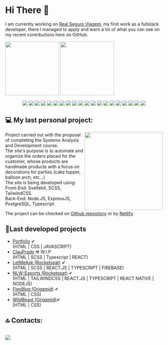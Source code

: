 <h1> Hi There 👋 </h1>
  <p>
  I am currently working on <a href="https://www.seguroviagem.srv.br/">Real Seguro Viagem</a>, my first work as a fullstack developer, there I managed to apply and learn a lot of what you can see on my recent contributions here on GitHub.
  </p>
  <p>
    <img height=172 src="https://github-readme-stats-git-masterrstaa-rickstaa.vercel.app/api?username=Thiteago&show_icons=true&theme=dark"/>
    <img height=172 src="https://github-readme-stats-git-masterrstaa-rickstaa.vercel.app/api/top-langs/?username=Thiteago&layout=compact&theme=dark"/>
  </p>
  <div style="text-align: center">
      <img src="https://img.shields.io/badge/HTML5-E34F26?style=for-the-badge&logo=html5&logoColor=white" />
      <img src="https://img.shields.io/badge/CSS3-1572B6?style=for-the-badge&logo=css3&logoColor=white" />
      <img src="https://img.shields.io/badge/C%23-239120?style=for-the-badge&logo=c-sharp&logoColor=white" />
      <img src="https://img.shields.io/badge/JavaScript-F7DF1E?style=for-the-badge&logo=javascript&logoColor=black" />
      <img src="https://img.shields.io/badge/React-20232A?style=for-the-badge&logo=react&logoColor=61DAFB" />
      <img src="https://img.shields.io/badge/Microsoft_SQL_Server-CC2927?style=for-the-badge&logo=microsoft-sql-server&logoColor=white" />
      <img src="https://img.shields.io/badge/TypeScript-007ACC?style=for-the-badge&logo=typescript&logoColor=white" />
      <img src="https://img.shields.io/badge/Firebase-039BE5?style=for-the-badge&logo=Firebase&logoColor=white" />
      <img src="https://img.shields.io/badge/mysql-%2300f.svg?style=for-the-badge&logo=mysql&logoColor=white" />
      <img src="https://img.shields.io/badge/postgres-%23316192.svg?style=for-the-badge&logo=postgresql&logoColor=white" />
      <img src="https://img.shields.io/badge/figma-%23F24E1E.svg?style=for-the-badge&logo=figma&logoColor=white" />
      <img src="https://img.shields.io/badge/express.js-%23404d59.svg?style=for-the-badge&logo=express&logoColor=%2361DAFB" />
  <img src="https://img.shields.io/badge/Insomnia-black?style=for-the-badge&logo=insomnia&logoColor=5849BE" />
  <img src="https://img.shields.io/badge/node.js-6DA55F?style=for-the-badge&logo=node.js&logoColor=white" />
  <img src="https://img.shields.io/badge/rails-%23CC0000.svg?style=for-the-badge&logo=ruby-on-rails&logoColor=white" />
  <img src="https://img.shields.io/badge/SASS-hotpink.svg?style=for-the-badge&logo=SASS&logoColor=white" />
  <img src="https://img.shields.io/badge/styled--components-DB7093?style=for-the-badge&logo=styled-components&logoColor=white" />
  <img src="https://img.shields.io/badge/svelte-%23f1413d.svg?style=for-the-badge&logo=svelte&logoColor=white" />
  <img src="https://img.shields.io/badge/tailwindcss-%2338B2AC.svg?style=for-the-badge&logo=tailwind-css&logoColor=white" />
  <img src="https://img.shields.io/badge/ruby-%23CC342D.svg?style=for-the-badge&logo=ruby&logoColor=white" />
  </div>
  
  <h2> 💻 My last personal project: </h2>
  <img align="right" height="250px" width"250px" src="https://i.imgur.com/iwELI8Z.png"/>
  <p> Project carried out with the proposal of completing the Systems Analysis and Development course. <br>
   The site's purpose is to automate and organize the orders placed for the customer, whose products
   are handmade products with a focus on decorations for parties (cake topper, balloon arch, etc...) <br>
   The site is being developed using: <br>
  Front-End: Sveltekit, SCSS, TailwindCSS.<br>
  Back-End: Node.JS, ExpressJS, PostgreSQL, Typescript
  
  The project can be checked on  <a href="https://github.com/Thiteago/svelte-clau-prado" target="_blank">Github repository</a> or by
  <a href="https://claupradoecommerce.netlify.app/" target="_blank">Netlify</a>.
  </p>
  
  <h2>📁Last developed projects</h2>
  <ul>
    <li><a href="https://thiteago.github.io">Portfolio</a> ✔</li> (HTML | CSS | JAVASCRIPT)
    <li><a href="https://thiteago.github.io/ProjetoReact/">ClauPrado</a> ⚒ W.I.P</li> (HTML | SCSS | Typescript | REACT)
    <li><a href="https://thiteago.github.io/letmeask">LetMeAsk (Rocketseat)</a> ✔</li> (HTML | SCSS | REACT.JS | TYPESCRIPT | FIREBASE)
    <li><a href="https://github.com/Thiteago/NLW-eSports">NLW-Esports (Rocketseat)</a> ✔</li> (HTML | TAILWINDCSS | REACT.JS | TYPESCRIPT | REACT NATIVE | NODEJS)
    <li><a href="https://thiteago.github.io/FlexBlog/">FlexBlog (Origamid)</a> ✔</li> (HTML | CSS)
    <li><a href="https://thiteago.github.io/Wildbeast/">WildBeast (Origamid)</a>✔</li> (HTML | CSS)
  </ul>
  
  
  
  
  
  

<h2> 🔝 Contacts:</h2><br>
<a href="https://www.linkedin.com/in/thiago-david-a82640141/">
  <img src="https://img.shields.io/badge/linkedin-%230077B5.svg?&style=for-the-badge&logo=linkedin&logoColor=white" /> 
</a>





